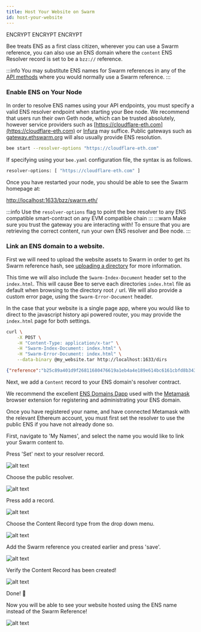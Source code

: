 ```yaml
---
title: Host Your Website on Swarm
id: host-your-website
---
```


ENCRYPT ENCRYPT ENCRYPT

Bee treats ENS as a first class citizen, wherever you can use a Swarm reference, you can also use an ENS domain where the `content` ENS Resolver record is set to be a `bzz://` reference.

:::info
You may substitute ENS names for Swarm references in any of the [API methods](/docs/api-reference/api-reference) where you would normally use a Swarm reference.
:::

### Enable ENS on Your Node

In order to resolve ENS names using your API endpoints, you must specify a valid ENS resolver endpoint when starting your Bee node. We recommend that users run their own Geth node, which can be trusted absolutely, however service providers such as [https://cloudflare-eth.com](https://cloudflare-eth.com) or [Infura](https://infura.io) may suffice. Public gateways such as [gateway.ethswarm.org](https://gateway.ethswarm.org) will also usually provide ENS resolution.

```bash
bee start --resolver-options "https://cloudflare-eth.com"
```

If specifying using your `bee.yaml` configuration file, the syntax is as follows.

```bash
resolver-options: [ "https://cloudflare-eth.com" ]
```

Once you have restarted your node, you should be able to see the Swarm homepage at:

[http://localhost:1633/bzz/swarm.eth/](http://localhost:1633/bzz/swarm.eth/)

:::info
Use the `resolver-options` flag to point the bee resolver to any ENS compatible smart-contract on any EVM compatible chain
:::
:::warn
Make sure you trust the gateway you are interacting with! To ensure that you are retrieving the correct content, run your own ENS resolver and Bee node.
:::


### Link an ENS domain to a website.

First we will need to upload the website assets to Swarm in order to
get its Swarm reference hash, see
[uploading a directory](/docs/getting-started/upload-a-directory)
for more information.

This time we will also include the `Swarm-Index-Document` header set to the `index.html`. This will cause Bee to serve each directories `index.html` file as default when browsing to the directory root `/` url. We will also provide a custom error page, using the `Swarm-Error-Document` header.

In the case that your website is a single page app, where you would like to direct to the javascript history api powered router, you may provide the `index.html` page for both settings.

```bash
curl \
	-X POST \
	-H "Content-Type: application/x-tar" \
	-H "Swarm-Index-Document: index.html" \
	-H "Swarm-Error-Document: index.html" \
	--data-binary @my_website.tar http://localhost:1633/dirs
```

```json
{"reference":"b25c89a401d9f26811680476619a1eb4a4e189e614bc6161cbfd8b343214917b"}
```

Next, we add a `Content` record to your ENS domain's resolver contract.

We recommend the excellent [ENS Domains Dapp](https://app.ens.domains/) used with the [Metamask](https://metamask.io/) browser extension for registering and administrating your ENS domain.

Once you have registered your name, and have connected Metamask with the relevant Ethereum account, you must first set the resolver to use the public ENS if you have not already done so.

First, navigate to 'My Names', and select the name you would like to link your Swarm content to.

Press 'Set' next to your resolver record.

![alt text](/img/ens-1.png "Press set resolver.")

Choose the public resolver.

![alt text](/img/ens-2.png "Choose the public resolver.")

Press add a record.

![alt text](/img/ens-3.png "Press add a record.")

Choose the Content Record type from the drop down menu.

![alt text](/img/ens-4.png "Choose the content record type from the drop down menu.")

Add the Swarm reference you created earlier and press 'save'.

![alt text](/img/ens-5.png "Add the Swarm reference you created earlier and press 'save'.")

Verify the Content Record has been created!

![alt text](/img/ens-6.png "Add the Swarm reference you created earlier.")

Done! 👏 

Now you will be able to see your website hosted using the ENS name instead of the Swarm Reference!

![alt text](/img/ens-7.png "View your website using the ENS name.")
